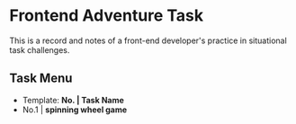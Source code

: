 # Frontend Adventure Task

This is a record and notes of a front-end developer's practice in situational task challenges.

## Task Menu
 - Template: **No. | Task Name**
 - No.1 | **spinning wheel game**
